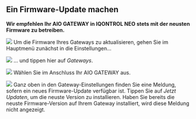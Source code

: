 ## Ein Firmware-Update machen

**Wir empfehlen Ihr AIO GATEWAY in IQONTROL NEO stets mit der neusten
Firmware zu betreiben.**  
  
  
  
![](/de/iqontrol_neo/fw-update1.png) Um die Firmware Ihres Gateways zu
aktualisieren, gehen Sie im Hauptmenü zunächst in die Einstellungen...  
  
  
![](/de/iqontrol_neo/fw-update1-2.png) ... und tippen hier auf
*Gateways*.  
  
  
![](/de/iqontrol_neo/fw-update1-3.png) Wählen Sie im Anschluss Ihr AIO
GATEWAY aus.  
  
  
![](/de/iqontrol_neo/fw-update2.png) Ganz oben in den
Gateway-Einstellungen finden Sie eine Meldung, sofern ein neues
Firmware-Update verfügbar ist. Tippen Sie auf *Jetzt Updaten*, um die
neuste Version zu installieren. Haben Sie bereits die neuste
Firmware-Version auf Ihrem Gateway installiert, wird diese Meldung nicht
angezeigt.
